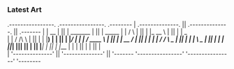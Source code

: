 ### Latest Art

 .----------------.  .----------------.  .--------
| .--------------. || .--------------. || .-------
| |      __      | || |  _______     | || |  _____
| |     /  \     | || | |_   __ \    | || | |  _  
| |    / /\ \    | || |   | |__) |   | || | |_/ | 
| |   / ____ \   | || |   |  __ /    | || |     | 
| | _/ /    \ \_ | || |  _| |  \ \_  | || |    _| 
| ||____|  |____|| || | |____| |___| | || |   |___
| |              | || |              | || |       
| '--------------' || '--------------' || '-------
 '----------------'  '----------------'  '--------